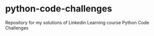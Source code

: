 # python-code-challenges
Repository for my solutions of Linkedin Learning course Python Code Challenges
